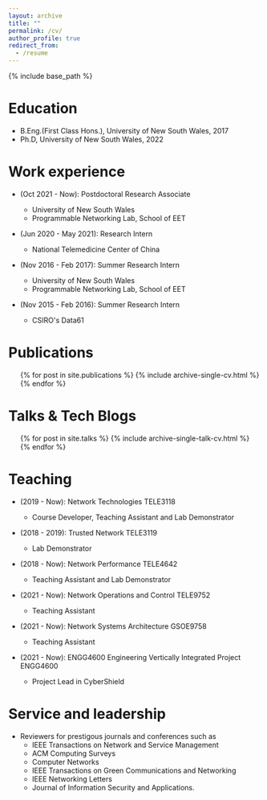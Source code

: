 ```yaml
---
layout: archive
title: ""
permalink: /cv/
author_profile: true
redirect_from:
  - /resume
---
```


{% include base_path %}

Education
======
* B.Eng.(First Class Hons.), University of New South Wales, 2017
* Ph.D, University of New South Wales, 2022

Work experience
======
* (Oct 2021 - Now): Postdoctoral Research Associate
  * University of New South Wales
  * Programmable Networking Lab, School of EET

* (Jun 2020 - May 2021): Research Intern
  * National Telemedicine Center of China

* (Nov 2016 - Feb 2017): Summer Research Intern
  * University of New South Wales
  * Programmable Networking Lab, School of EET

* (Nov 2015 - Feb 2016): Summer Research Intern
  * CSIRO's Data61

  
Publications
======
  <ul>{% for post in site.publications %}
    {% include archive-single-cv.html %}
  {% endfor %}</ul>
  
Talks & Tech Blogs
======
  <ul>{% for post in site.talks %}
    {% include archive-single-talk-cv.html %}
  {% endfor %}</ul>
  
Teaching
======
* (2019 - Now): Network Technologies TELE3118
  * Course Developer, Teaching Assistant and Lab Demonstrator

* (2018 - 2019): Trusted Network TELE3119
  * Lab Demonstrator

* (2018 - Now): Network Performance TELE4642
  * Teaching Assistant and Lab Demonstrator

* (2021 - Now): Network Operations and Control TELE9752
  * Teaching Assistant

* (2021 - Now): Network Systems Architecture GSOE9758
  * Teaching Assistant

* (2021 - Now): ENGG4600 Engineering Vertically Integrated Project ENGG4600
  * Project Lead in CyberShield
<!--   <ul>{% for post in site.teaching %}
    {% include archive-single-cv.html %}
  {% endfor %}</ul> -->
  
Service and leadership
======
* Reviewers for prestigous journals and conferences such as 
  * IEEE Transactions on Network and Service Management
  * ACM Computing Surveys
  * Computer Networks
  * IEEE Transactions on Green Communications and Networking 
  * IEEE Networking Letters
  * Journal of Information Security and Applications.
